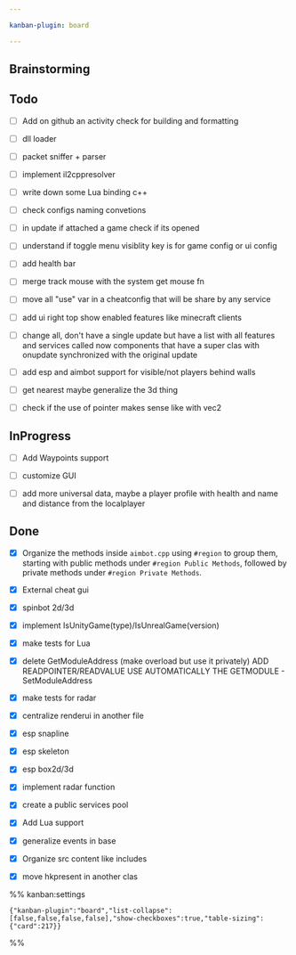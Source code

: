 ```yaml
---

kanban-plugin: board

---
```


## Brainstorming



## Todo

- [ ] Add on github an activity check for building and formatting
- [ ] dll loader
- [ ] packet sniffer + parser
- [ ] implement il2cppresolver
- [ ] write down some Lua binding c++
- [ ] check configs naming convetions
- [ ] in update if attached a game check if its opened
- [ ] understand if toggle menu visiblity key is for game config or ui config
- [ ] add health bar
- [ ] merge track mouse with the system get mouse fn
- [ ] move all "use" var in a cheatconfig that will be share by any service
- [ ] add ui right top show enabled features like minecraft clients
- [ ] change all, don't have a single update but have a list with all features and services called now components that have a super clas with onupdate synchronized with the original update
- [ ] add esp and aimbot support for visible/not players behind walls
- [ ] get nearest maybe generalize the 3d thing
- [ ] check if the use of pointer makes sense like with vec2


## InProgress

- [ ] Add Waypoints support
- [ ] customize GUI
- [ ] add more universal data, maybe a player profile with health and name and distance from the localplayer


## Done

- [x] Organize the methods inside `aimbot.cpp` using `#region` to group them, starting with public methods under `#region Public Methods`, followed by private methods under `#region Private Methods`.
- [x] External cheat gui
- [x] spinbot 2d/3d
- [x] implement IsUnityGame(type)/IsUnrealGame(version)
- [x] make tests for Lua
- [x] delete GetModuleAddress (make overload but use it privately) ADD READPOINTER/READVALUE USE AUTOMATICALLY THE GETMODULE - SetModuleAddress
- [x] make tests for radar
- [x] centralize renderui in another file
- [x] esp snapline
- [x] esp skeleton
- [x] esp box2d/3d
- [x] implement radar function
- [x] create a public services pool
- [x] Add Lua support
- [x] generalize events in base
- [x] Organize src content like includes
- [x] move hkpresent in another clas




%% kanban:settings
```
{"kanban-plugin":"board","list-collapse":[false,false,false,false],"show-checkboxes":true,"table-sizing":{"card":217}}
```
%%